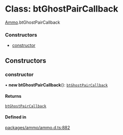 # Class: btGhostPairCallback

[Ammo](../modules/Ammo.md).btGhostPairCallback

### Constructors

- [constructor](Ammo.btGhostPairCallback.md#constructor)

## Constructors

### constructor

• **new btGhostPairCallback**(): [`btGhostPairCallback`](Ammo.btGhostPairCallback.md)

#### Returns

[`btGhostPairCallback`](Ammo.btGhostPairCallback.md)

#### Defined in

[packages/ammo/ammo.d.ts:882](https://github.com/Orillusion/orillusion/blob/main/packages/ammo/ammo.d.ts#L882)

